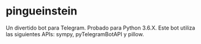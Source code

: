 # pingueinstein

Un divertido bot para Telegram. Probado para Python 3.6.X. Este bot utiliza las siguientes APIs: sympy, pyTelegramBotAPI y pillow.
